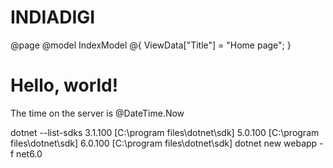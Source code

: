 # INDIADIGI
@page
@model IndexModel
@{
    ViewData["Title"] = "Home page";
}

<div class="text-center">
    <h1>Hello, world!</h1>
    <p>The time on the server is @DateTime.Now</p>
    dotnet --list-sdks
    3.1.100 [C:\program files\dotnet\sdk]
5.0.100 [C:\program files\dotnet\sdk]
6.0.100 [C:\program files\dotnet\sdk]
    dotnet new webapp -f net6.0
</div>



